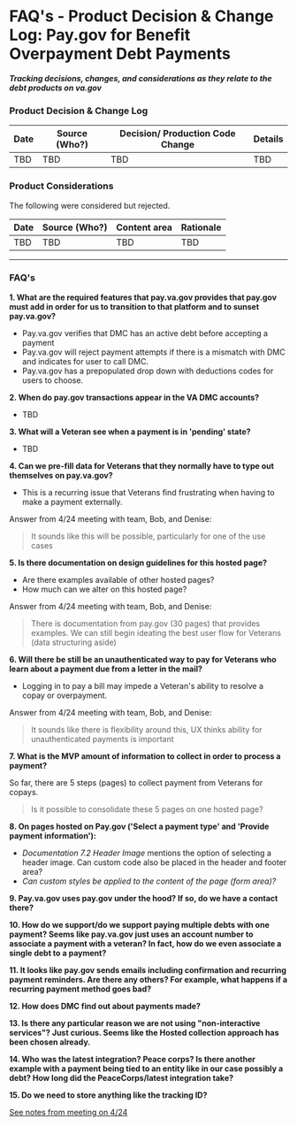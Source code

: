 # FAQ's - Product Decision & Change Log: Pay.gov for Benefit Overpayment Debt Payments
***Tracking decisions, changes, and considerations as they relate to the debt products on va.gov***




### Product Decision & Change Log 

| Date | Source (Who?) | Decision/ Production Code Change |Details |
| ---- | ---- | ---- |---- |
| TBD | TBD | TBD |TBD |

### Product Considerations

The following were considered but rejected.

| Date | Source (Who?) | Content area | Rationale |
| ------- | -------- | -------- | -------- |
| TBD| TBD | TBD | TBD |

---

### FAQ's

**1. What are the required features that pay.va.gov provides that pay.gov must add in order for us to transition to that platform and to sunset pay.va.gov?**
- Pay.va.gov verifies that DMC has an active debt before accepting a payment
- Pay.va.gov will reject payment attempts if there is a mismatch with DMC and indicates for user to call DMC.
- Pay.va.gov has a prepopulated drop down with deductions codes for users to choose.

 **2. When do pay.gov transactions appear in the VA DMC accounts?**
- TBD

 **3. What will a Veteran see when a payment is in 'pending' state?**
- TBD

**4. Can we pre-fill data for Veterans that they normally have to type out themselves on pay.va.gov?** 
- This is a recurring issue that Veterans find frustrating when having to make a payment externally.

Answer from 4/24 meeting with team, Bob, and Denise: 
> It sounds like this will be possible, particularly for one of the use cases

**5. Is there documentation on design guidelines for this hosted page?** 
- Are there examples available of other hosted pages?
- How much can we alter on this hosted page?

Answer from 4/24 meeting with team, Bob, and Denise: 
> There is documentation from pay.gov (30 pages) that provides examples.
> We can still begin ideating the best user flow for Veterans (data structuring aside)

**6. Will there be still be an unauthenticated way to pay for Veterans who learn about a payment due from a letter in the mail?** 
- Logging in to pay a bill may impede a Veteran's ability to resolve a copay or overpayment.

Answer from 4/24 meeting with team, Bob, and Denise: 
> It sounds like there is flexibility around this, UX thinks ability for unauthenticated payments is important

**7. What is the MVP amount of information to collect in order to process a payment?** 

So far, there are 5 steps (pages) to 
collect payment from Veterans for copays. 
> Is it possible to consolidate these 5 pages on one hosted page?

**8. On pages hosted on Pay.gov ('Select a payment type' and 'Provide payment information'):** 
  - *Documentation 7.2 Header Image* mentions the option of selecting a header image. Can custom code also be placed in the header and footer area?
  - *Can custom styles be applied to the content of the page (form area)?*

**9. Pay.va.gov uses pay.gov under the hood? If so, do we have a contact there?**

**10. How do we support/do we support paying multiple debts with one payment? Seems like pay.va.gov just uses an account number to associate a payment with a veteran? In fact, how do we even associate a single debt to a payment?**

**11. It looks like pay.gov sends emails including confirmation and recurring payment reminders. Are there any others? For example, what happens if a recurring payment method goes bad?**

**12. How does DMC find out about payments made?**

**13. Is there any particular reason we are not using "non-interactive services"? Just curious. Seems like the Hosted collection approach has been chosen already.**

**14. Who was the latest integration? Peace corps? Is there another example with a payment being tied to an entity like in our case possibly a debt? How long did the PeaceCorps/latest integration take?**

**15. Do we need to store anything like the tracking ID?**



[See notes from meeting on 4/24](https://github.com/department-of-veterans-affairs/va.gov-team/issues/107630#issuecomment-2828988071)
